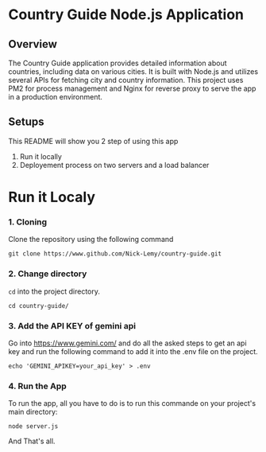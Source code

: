 # Country Guide Node.js Application

## Overview
The Country Guide application provides detailed information about countries, including data on various cities. It is built with Node.js and utilizes several APIs for fetching city and country information. This project uses PM2 for process management and Nginx for reverse proxy to serve the app in a production environment.

## Setups
This README will show you 2 step of using this app
1. Run it locally 
2. Deployement process on two servers and a load balancer

# Run it Localy
### 1. Cloning
Clone the repository using the following command

```
git clone https://www.github.com/Nick-Lemy/country-guide.git
```

### 2. Change directory
`cd` into the project directory.
```
cd country-guide/
```

### 3. Add the API KEY of gemini api
Go into https://www.gemini.com/ and do all the asked steps to get an api key
and run the following command to add it into the .env file on the project.

```
echo 'GEMINI_APIKEY=your_api_key' > .env
```

### 4. Run the App
To run the app, all you have to do is to run this commande on your project's main directory:
 ```
node server.js
```` 
And That's all.